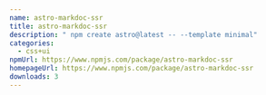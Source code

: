```yaml
---
name: astro-markdoc-ssr
title: astro-markdoc-ssr
description: " npm create astro@latest -- --template minimal"
categories:
  - css+ui
npmUrl: https://www.npmjs.com/package/astro-markdoc-ssr
homepageUrl: https://www.npmjs.com/package/astro-markdoc-ssr
downloads: 3
---
```

